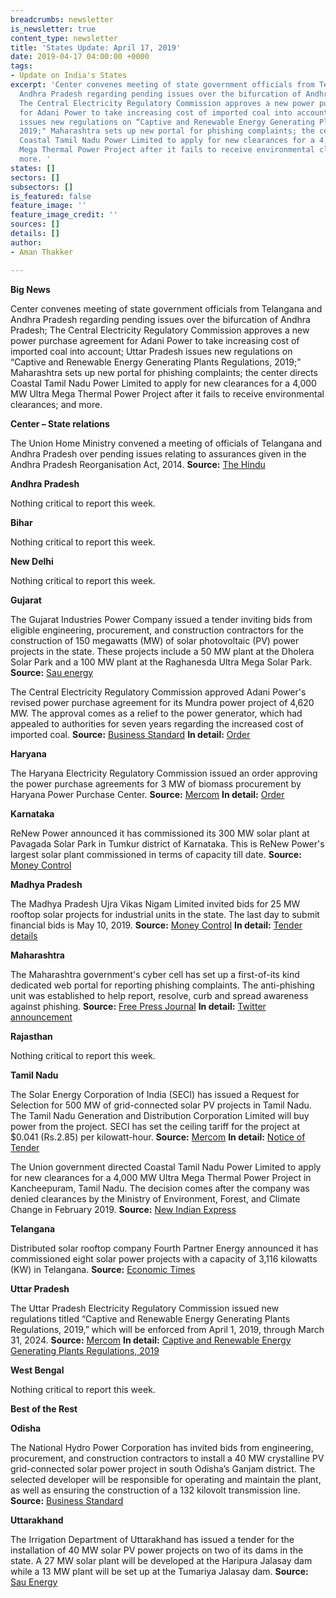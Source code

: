 ```yaml
---
breadcrumbs: newsletter
is_newsletter: true
content_type: newsletter
title: 'States Update: April 17, 2019'
date: 2019-04-17 04:00:00 +0000
tags:
- Update on India's States
excerpt: 'Center convenes meeting of state government officials from Telangana and
  Andhra Pradesh regarding pending issues over the bifurcation of Andhra Pradesh;
  The Central Electricity Regulatory Commission approves a new power purchase agreement
  for Adani Power to take increasing cost of imported coal into account; Uttar Pradesh
  issues new regulations on “Captive and Renewable Energy Generating Plants Regulations,
  2019;" Maharashtra sets up new portal for phishing complaints; the center directs
  Coastal Tamil Nadu Power Limited to apply for new clearances for a 4,000 MW Ultra
  Mega Thermal Power Project after it fails to receive environmental clearances; and
  more. '
states: []
sectors: []
subsectors: []
is_featured: false
feature_image: ''
feature_image_credit: ''
sources: []
details: []
author:
- Aman Thakker

---
```

**Big News**

Center convenes meeting of state government officials from Telangana and Andhra Pradesh regarding pending issues over the bifurcation of Andhra Pradesh; The Central Electricity Regulatory Commission approves a new power purchase agreement for Adani Power to take increasing cost of imported coal into account; Uttar Pradesh issues new regulations on “Captive and Renewable Energy Generating Plants Regulations, 2019;" Maharashtra sets up new portal for phishing complaints; the center directs Coastal Tamil Nadu Power Limited to apply for new clearances for a 4,000 MW Ultra Mega Thermal Power Project after it fails to receive environmental clearances; and more.

**Center – State relations**

The Union Home Ministry convened a meeting of officials of Telangana and Andhra Pradesh over pending issues relating to assurances given in the Andhra Pradesh Reorganisation Act, 2014. **Source:** [The Hindu](https://www.thehindu.com/news/cities/Hyderabad/mha-convenes-meeting-of-telangana-ap-officials/article26823862.ece)

**Andhra Pradesh**

Nothing critical to report this week.

**Bihar**

Nothing critical to report this week.

**New Delhi**

Nothing critical to report this week.

**Gujarat**

The Gujarat Industries Power Company issued a tender inviting bids from eligible engineering, procurement, and construction contractors for the construction of 150 megawatts (MW) of solar photovoltaic (PV) power projects in the state. These projects include a 50 MW plant at the Dholera Solar Park and a 100 MW plant at the Raghanesda Ultra Mega Solar Park. **Source:** [Sau energy](https://www.saurenergy.com/solar-energy-news/gujarat-seeking-epc-bids-150-mw-solar-power-projects)

The Central Electricity Regulatory Commission approved Adani Power's revised power purchase agreement for its Mundra power project of 4,620 MW. The approval comes as a relief to the power generator, which had appealed to authorities for seven years regarding the increased cost of imported coal. **Source:** [Business Standard](https://www.business-standard.com/article/companies/cerc-okays-new-tariff-plan-for-adani-power-s-mundra-plant-in-gujarat-119041201130_1.html) **In detail:** [Order](http://www.cercind.gov.in/2019/orders/374.pdf)

**Haryana**

The Haryana Electricity Regulatory Commission issued an order approving the power purchase agreements for 3 MW of biomass procurement by Haryana Power Purchase Center. **Source:** [Mercom](https://mercomindia.com/haryana-commission-approves-ppa-3-mw-biomass-deviations/) **In detail:** [Order](https://herc.gov.in/WriteReadData/Orders/O20190403.pdf)

**Karnataka**

ReNew Power announced it has commissioned its 300 MW solar plant at Pavagada Solar Park in Tumkur district of Karnataka. This is ReNew Power's largest solar plant commissioned in terms of capacity till date. **Source:** [Money Control](https://www.moneycontrol.com/news/business/renew-power-commissions-300-mw-solar-plant-in-karnataka-3800201.html)

**Madhya Pradesh**

The Madhya Pradesh Ujra Vikas Nigam Limited invited bids for 25 MW rooftop solar projects for industrial units in the state. The last day to submit financial bids is May 10, 2019. **Source:** [Money Control](https://www.moneycontrol.com/news/business/mp-govt-invites-bids-for-25-mw-rooftop-solar-projects-3793601.html) **In detail:** [Tender details](http://www.mprenewable.nic.in/uploads/NIT_RESCO_Industry.pdf)

**Maharashtra**

The Maharashtra government's cyber cell has set up a first-of-its kind dedicated web portal for reporting phishing complaints. The anti-phishing unit was established to help report, resolve, curb and spread awareness against phishing. **Source:** [Free Press Journal](https://www.freepressjournal.in/mumbai/maharashtra-cyber-cell-sets-up-web-portal-for-reporting-phishing-complaints/1503386) **In detail:** [Twitter announcement](https://twitter.com/rajputbalsing/status/1104069996194484224)

**Rajasthan**

Nothing critical to report this week.

**Tamil Nadu**

The Solar Energy Corporation of India (SECI) has issued a Request for Selection for 500 MW of grid-connected solar PV projects in Tamil Nadu. The Tamil Nadu Generation and Distribution Corporation Limited will buy power from the project. SECI has set the ceiling tariff for the project at $0.041 (Rs.2.85) per kilowatt-hour. **Source:** [Mercom](https://mercomindia.com/seci-tender-500-mw-solar-projects-tamil-nadu/) **In detail:** [Notice of Tender](http://seci.co.in/show_whats_new.php?id=826)

The Union government directed Coastal Tamil Nadu Power Limited to apply for new clearances for a 4,000 MW Ultra Mega Thermal Power Project in Kancheepuram, Tamil Nadu. The decision comes after the company was denied clearances by the Ministry of Environment, Forest, and Climate Change in February 2019. **Source:** [New Indian Express](http://www.newindianexpress.com/states/tamil-nadu/2019/apr/11/centre-stalls-captive-port-for-ultra-mega-thermal-power-project-near-cheyyur-in-tamil-nadu-1962803.html)

**Telangana**

Distributed solar rooftop company Fourth Partner Energy announced it has commissioned eight solar power projects with a capacity of 3,116 kilowatts (KW) in Telangana. **Source:** [Economic Times](https://energy.economictimes.indiatimes.com/news/renewable/fourth-partner-energy-sets-up-3000-kw-solar-projects-in-telangana/68811849)

**Uttar Pradesh**

The Uttar Pradesh Electricity Regulatory Commission issued new regulations titled “Captive and Renewable Energy Generating Plants Regulations, 2019,” which will be enforced from April 1, 2019, through March 31, 2024. **Source:** [Mercom](https://mercomindia.com/transmission-wheeling-cross-subsidy-charges-for-captive-and-renewable-projects-in-up/) **In detail:** [Captive and Renewable Energy Generating Plants Regulations, 2019](http://www.uperc.org/App_File/Draft_CRE_Regulations_2019-pdf452019102100AM.pdf)

**West Bengal**

Nothing critical to report this week.

**Best of the Rest**

**Odisha**

The National Hydro Power Corporation has invited bids from engineering, procurement, and construction contractors to install a 40 MW crystalline PV grid-connected solar power project in south Odisha’s Ganjam district. The selected developer will be responsible for operating and maintain the plant, as well as ensuring the construction of a 132 kilovolt transmission line. **Source:** [Business Standard](https://www.business-standard.com/article/economy-policy/nhpc-plans-100mw-solar-park-in-odisha-invites-bids-from-epc-contractors-119041300544_1.html)

**Uttarakhand**

The Irrigation Department of Uttarakhand has issued a tender for the installation of 40 MW solar PV power projects on two of its dams in the state. A 27 MW solar plant will be developed at the Haripura Jalasay dam while a 13 MW plant will be set up at the Tumariya Jalasay dam. **Source:** [Sau Energy](https://www.saurenergy.com/solar-energy-news/uttarakhand-irrigation-dept-tenders-40-mw-solar-pv-project)
